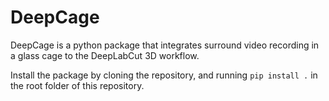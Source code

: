 # DeepCage
DeepCage is a python package that integrates surround video recording in a glass cage to the DeepLabCut 3D workflow.

Install the package by cloning the repository, and running `pip install .` in the root folder of this repository.